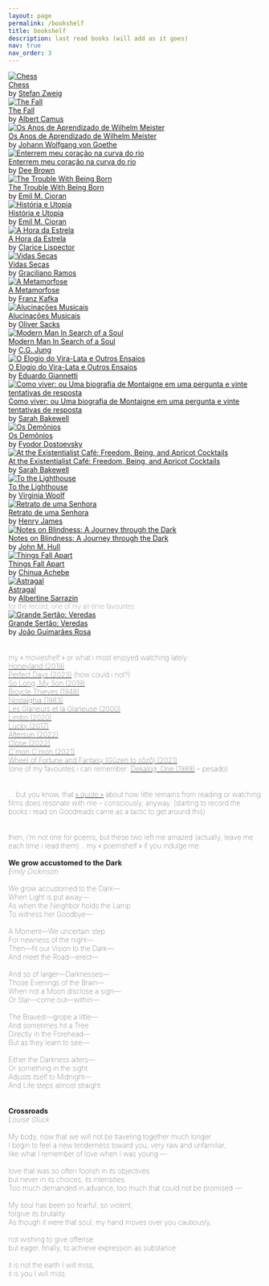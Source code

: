 ```yaml
---
layout: page
permalink: /bookshelf
title: bookshelf
description: last read books (will add as it goes)
nav: true
nav_order: 3
---
```


  <div id="gr_custom_widget_1697127983">
          <div class="gr_custom_container_1697127983">
      <div class="gr_custom_each_container_1697127983">
          <div class="gr_custom_book_container_1697127983">
            <a title="Chess" rel="nofollow" href="https://www.goodreads.com/book/show/62978912-chess"><img alt="Chess" border="0" src="https://i.gr-assets.com/images/S/compressed.photo.goodreads.com/books/1677855140l/62978912._SY75_.jpg" /></a>
          </div>
          <div class="gr_custom_title_1697127983">
            <a rel="nofollow" href="https://www.goodreads.com/book/show/62978912-chess">Chess</a>
          </div>
          <div class="gr_custom_author_1697127983">
            by <a rel="nofollow" href="https://www.goodreads.com/author/show/25573.Stefan_Zweig">Stefan Zweig</a>
          </div>
      </div>
      <div class="gr_custom_each_container_1697127983">
          <div class="gr_custom_book_container_1697127983">
            <a title="The Fall" rel="nofollow" href="https://www.goodreads.com/book/show/179926509-the-fall"><img alt="The Fall" border="0" src="https://i.gr-assets.com/images/S/compressed.photo.goodreads.com/books/1687366722l/179926509._SY75_.jpg" /></a>
          </div>
          <div class="gr_custom_title_1697127983">
            <a rel="nofollow" href="https://www.goodreads.com/book/show/179926509-the-fall">The Fall</a>
          </div>
          <div class="gr_custom_author_1697127983">
            by <a rel="nofollow" href="https://www.goodreads.com/author/show/957894.Albert_Camus">Albert Camus</a>
          </div>
      </div>
      <div class="gr_custom_each_container_1697127983">
          <div class="gr_custom_book_container_1697127983">
            <a title="Os Anos de Aprendizado de Wilhelm Meister" rel="nofollow" href="https://www.goodreads.com/book/show/17661570-os-anos-de-aprendizado-de-wilhelm-meister"><img alt="Os Anos de Aprendizado de Wilhelm Meister" border="0" src="https://i.gr-assets.com/images/S/compressed.photo.goodreads.com/books/1363703284l/17661570._SX50_.jpg" /></a>
          </div>
          <div class="gr_custom_title_1697127983">
            <a rel="nofollow" href="https://www.goodreads.com/book/show/17661570-os-anos-de-aprendizado-de-wilhelm-meister">Os Anos de Aprendizado de Wilhelm Meister</a>
          </div>
          <div class="gr_custom_author_1697127983">
            by <a rel="nofollow" href="https://www.goodreads.com/author/show/285217.Johann_Wolfgang_von_Goethe">Johann Wolfgang von Goethe</a>
          </div>
      </div>
      <div class="gr_custom_each_container_1697127983">
          <div class="gr_custom_book_container_1697127983">
            <a title="Enterrem meu coração na curva do rio" rel="nofollow" href="https://www.goodreads.com/book/show/45870537-enterrem-meu-cora-o-na-curva-do-rio"><img alt="Enterrem meu coração na curva do rio" border="0" src="https://i.gr-assets.com/images/S/compressed.photo.goodreads.com/books/1558133568l/45870537._SY75_.jpg" /></a>
          </div>
          <div class="gr_custom_title_1697127983">
            <a rel="nofollow" href="https://www.goodreads.com/book/show/45870537-enterrem-meu-cora-o-na-curva-do-rio">Enterrem meu coração na curva do rio</a>
          </div>
          <div class="gr_custom_author_1697127983">
            by <a rel="nofollow" href="https://www.goodreads.com/author/show/43443.Dee_Brown">Dee Brown</a>
          </div>
      </div>
      <div class="gr_custom_each_container_1697127983">
          <div class="gr_custom_book_container_1697127983">
            <a title="The Trouble With Being Born (Penguin Modern Classics)" rel="nofollow" href="https://www.goodreads.com/book/show/50725444-the-trouble-with-being-born"><img alt="The Trouble With Being Born" border="0" src="https://i.gr-assets.com/images/S/compressed.photo.goodreads.com/books/1604045993l/50725444._SY75_.jpg" /></a>
          </div>
          <div class="gr_custom_title_1697127983">
            <a rel="nofollow" href="https://www.goodreads.com/book/show/50725444-the-trouble-with-being-born">The Trouble With Being Born</a>
          </div>
          <div class="gr_custom_author_1697127983">
            by <a rel="nofollow" href="https://www.goodreads.com/author/show/68189.Emil_M_Cioran">Emil M. Cioran</a>
          </div>
      </div>
      <div class="gr_custom_each_container_1697127983">
          <div class="gr_custom_book_container_1697127983">
            <a title="História e Utopia" rel="nofollow" href="https://www.goodreads.com/book/show/33397558-hist-ria-e-utopia"><img alt="História e Utopia" border="0" src="https://i.gr-assets.com/images/S/compressed.photo.goodreads.com/books/1481892959l/33397558._SX50_.jpg" /></a>
          </div>
          <div class="gr_custom_title_1697127983">
            <a rel="nofollow" href="https://www.goodreads.com/book/show/33397558-hist-ria-e-utopia">História e Utopia</a>
          </div>
          <div class="gr_custom_author_1697127983">
            by <a rel="nofollow" href="https://www.goodreads.com/author/show/68189.Emil_M_Cioran">Emil M. Cioran</a>
          </div>
      </div>
      <div class="gr_custom_each_container_1697127983">
          <div class="gr_custom_book_container_1697127983">
            <a title="A Hora da Estrela" rel="nofollow" href="https://www.goodreads.com/book/show/56244223-a-hora-da-estrela"><img alt="A Hora da Estrela" border="0" src="https://i.gr-assets.com/images/S/compressed.photo.goodreads.com/books/1607637337l/56244223._SX50_.jpg" /></a>
          </div>
          <div class="gr_custom_title_1697127983">
            <a rel="nofollow" href="https://www.goodreads.com/book/show/56244223-a-hora-da-estrela">A Hora da Estrela</a>
          </div>
          <div class="gr_custom_author_1697127983">
            by <a rel="nofollow" href="https://www.goodreads.com/author/show/86098.Clarice_Lispector">Clarice Lispector</a>
          </div>
      </div>
      <div class="gr_custom_each_container_1697127983">
          <div class="gr_custom_book_container_1697127983">
            <a title="Vidas Secas" rel="nofollow" href="https://www.goodreads.com/book/show/18331542-vidas-secas"><img alt="Vidas Secas" border="0" src="https://i.gr-assets.com/images/S/compressed.photo.goodreads.com/books/1376494746l/18331542._SY75_.jpg" /></a>
          </div>
          <div class="gr_custom_title_1697127983">
            <a rel="nofollow" href="https://www.goodreads.com/book/show/18331542-vidas-secas">Vidas Secas</a>
          </div>
          <div class="gr_custom_author_1697127983">
            by <a rel="nofollow" href="https://www.goodreads.com/author/show/191636.Graciliano_Ramos">Graciliano Ramos</a>
          </div>
      </div>
      <div class="gr_custom_each_container_1697127983">
          <div class="gr_custom_book_container_1697127983">
            <a title="A Metamorfose" rel="nofollow" href="https://www.goodreads.com/book/show/3639113-a-metamorfose"><img alt="A Metamorfose" border="0" src="https://i.gr-assets.com/images/S/compressed.photo.goodreads.com/books/1453728818l/3639113._SY75_.jpg" /></a>
          </div>
          <div class="gr_custom_title_1697127983">
            <a rel="nofollow" href="https://www.goodreads.com/book/show/3639113-a-metamorfose">A Metamorfose</a>
          </div>
          <div class="gr_custom_author_1697127983">
            by <a rel="nofollow" href="https://www.goodreads.com/author/show/5223.Franz_Kafka">Franz Kafka</a>
          </div>
      </div>
      <div class="gr_custom_each_container_1697127983">
          <div class="gr_custom_book_container_1697127983">
            <a title="Alucinações Musicais" rel="nofollow" href="https://www.goodreads.com/book/show/6796557-alucina-es-musicais"><img alt="Alucinações Musicais" border="0" src="https://i.gr-assets.com/images/S/compressed.photo.goodreads.com/books/1307580498l/6796557._SY75_.jpg" /></a>
          </div>
          <div class="gr_custom_title_1697127983">
            <a rel="nofollow" href="https://www.goodreads.com/book/show/6796557-alucina-es-musicais">Alucinações Musicais</a>
          </div>
          <div class="gr_custom_author_1697127983">
            by <a rel="nofollow" href="https://www.goodreads.com/author/show/843200.Oliver_Sacks">Oliver Sacks</a>
          </div>
      </div>
      <div class="gr_custom_each_container_1697127983">
          <div class="gr_custom_book_container_1697127983">
            <a title="Modern Man In Search of a Soul" rel="nofollow" href="https://www.goodreads.com/book/show/6380697-modern-man-in-search-of-a-soul"><img alt="Modern Man In Search of a Soul" border="0" src="https://i.gr-assets.com/images/S/compressed.photo.goodreads.com/books/1238911592l/6380697._SY75_.jpg" /></a>
          </div>
          <div class="gr_custom_title_1697127983">
            <a rel="nofollow" href="https://www.goodreads.com/book/show/6380697-modern-man-in-search-of-a-soul">Modern Man In Search of a Soul</a>
          </div>
          <div class="gr_custom_author_1697127983">
            by <a rel="nofollow" href="https://www.goodreads.com/author/show/38285.C_G_Jung">C.G. Jung</a>
          </div>
      </div>
      <div class="gr_custom_each_container_1697127983">
          <div class="gr_custom_book_container_1697127983">
            <a title="O Elogio do Vira-Lata e Outros Ensaios" rel="nofollow" href="https://www.goodreads.com/book/show/40856821-o-elogio-do-vira-lata-e-outros-ensaios"><img alt="O Elogio do Vira-Lata e Outros Ensaios" border="0" src="https://i.gr-assets.com/images/S/compressed.photo.goodreads.com/books/1531850209l/40856821._SY75_.jpg" /></a>
          </div>
          <div class="gr_custom_title_1697127983">
            <a rel="nofollow" href="https://www.goodreads.com/book/show/40856821-o-elogio-do-vira-lata-e-outros-ensaios">O Elogio do Vira-Lata e Outros Ensaios</a>
          </div>
          <div class="gr_custom_author_1697127983">
            by <a rel="nofollow" href="https://www.goodreads.com/author/show/373368.Eduardo_Giannetti">Eduardo Giannetti</a>
          </div>
      </div>
      <div class="gr_custom_each_container_1697127983">
          <div class="gr_custom_book_container_1697127983">
            <a title="Como viver: ou Uma biografia de Montaigne em uma pergunta e vinte tentativas de resposta (Portuguese Edition)" rel="nofollow" href="https://www.goodreads.com/book/show/19400877-como-viver"><img alt="Como viver: ou Uma biografia de Montaigne em uma pergunta e vinte tentativas de resposta" border="0" src="https://i.gr-assets.com/images/S/compressed.photo.goodreads.com/books/1386882046l/19400877._SX50_.jpg" /></a>
          </div>
          <div class="gr_custom_title_1697127983">
            <a rel="nofollow" href="https://www.goodreads.com/book/show/19400877-como-viver">Como viver: ou Uma biografia de Montaigne em uma pergunta e vinte tentativas de resposta</a>
          </div>
          <div class="gr_custom_author_1697127983">
            by <a rel="nofollow" href="https://www.goodreads.com/author/show/1191388.Sarah_Bakewell">Sarah Bakewell</a>
          </div>
      </div>
      <div class="gr_custom_each_container_1697127983">
          <div class="gr_custom_book_container_1697127983">
            <a title="Os Demônios" rel="nofollow" href="https://www.goodreads.com/book/show/13452160-os-dem-nios"><img alt="Os Demônios" border="0" src="https://i.gr-assets.com/images/S/compressed.photo.goodreads.com/books/1379026268l/13452160._SX50_.jpg" /></a>
          </div>
          <div class="gr_custom_title_1697127983">
            <a rel="nofollow" href="https://www.goodreads.com/book/show/13452160-os-dem-nios">Os Demônios</a>
          </div>
          <div class="gr_custom_author_1697127983">
            by <a rel="nofollow" href="https://www.goodreads.com/author/show/3137322.Fyodor_Dostoevsky">Fyodor Dostoevsky</a>
          </div>
      </div>
      <div class="gr_custom_each_container_1697127983">
          <div class="gr_custom_book_container_1697127983">
            <a title="At the Existentialist Café: Freedom, Being, and Apricot Cocktails" rel="nofollow" href="https://www.goodreads.com/book/show/25658482-at-the-existentialist-caf"><img alt="At the Existentialist Café: Freedom, Being, and Apricot Cocktails" border="0" src="https://i.gr-assets.com/images/S/compressed.photo.goodreads.com/books/1550567060l/25658482._SY75_.jpg" /></a>
          </div>
          <div class="gr_custom_title_1697127983">
            <a rel="nofollow" href="https://www.goodreads.com/book/show/25658482-at-the-existentialist-caf">At the Existentialist Café: Freedom, Being, and Apricot Cocktails</a>
          </div>
          <div class="gr_custom_author_1697127983">
            by <a rel="nofollow" href="https://www.goodreads.com/author/show/1191388.Sarah_Bakewell">Sarah Bakewell</a>
          </div>
      </div>
      <div class="gr_custom_each_container_1697127983">
          <div class="gr_custom_book_container_1697127983">
            <a title="To the Lighthouse" rel="nofollow" href="https://www.goodreads.com/book/show/28501519-to-the-lighthouse"><img alt="To the Lighthouse" border="0" src="https://i.gr-assets.com/images/S/compressed.photo.goodreads.com/books/1646583927l/28501519._SX50_.jpg" /></a>
          </div>
          <div class="gr_custom_title_1697127983">
            <a rel="nofollow" href="https://www.goodreads.com/book/show/28501519-to-the-lighthouse">To the Lighthouse</a>
          </div>
          <div class="gr_custom_author_1697127983">
            by <a rel="nofollow" href="https://www.goodreads.com/author/show/6765.Virginia_Woolf">Virginia Woolf</a>
          </div>
      </div>
      <div class="gr_custom_each_container_1697127983">
          <div class="gr_custom_book_container_1697127983">
            <a title="Retrato de uma Senhora" rel="nofollow" href="https://www.goodreads.com/book/show/45479434-retrato-de-uma-senhora"><img alt="Retrato de uma Senhora" border="0" src="https://i.gr-assets.com/images/S/compressed.photo.goodreads.com/books/1557085811l/45479434._SY75_.jpg" /></a>
          </div>
          <div class="gr_custom_title_1697127983">
            <a rel="nofollow" href="https://www.goodreads.com/book/show/45479434-retrato-de-uma-senhora">Retrato de uma Senhora</a>
          </div>
          <div class="gr_custom_author_1697127983">
            by <a rel="nofollow" href="https://www.goodreads.com/author/show/159.Henry_James">Henry James</a>
          </div>
      </div>
      <div class="gr_custom_each_container_1697127983">
          <div class="gr_custom_book_container_1697127983">
            <a title="Notes on Blindness: A Journey through the Dark" rel="nofollow" href="https://www.goodreads.com/book/show/33556893-notes-on-blindness"><img alt="Notes on Blindness: A Journey through the Dark" border="0" src="https://i.gr-assets.com/images/S/compressed.photo.goodreads.com/books/1482582882l/33556893._SY75_.jpg" /></a>
          </div>
          <div class="gr_custom_title_1697127983">
            <a rel="nofollow" href="https://www.goodreads.com/book/show/33556893-notes-on-blindness">Notes on Blindness: A Journey through the Dark</a>
          </div>
          <div class="gr_custom_author_1697127983">
            by <a rel="nofollow" href="https://www.goodreads.com/author/show/8820.John_M_Hull">John M. Hull</a>
          </div>
      </div>
      <div class="gr_custom_each_container_1697127983">
          <div class="gr_custom_book_container_1697127983">
            <a title="Things Fall Apart" rel="nofollow" href="https://www.goodreads.com/book/show/6490587-things-fall-apart"><img alt="Things Fall Apart" border="0" src="https://i.gr-assets.com/images/S/compressed.photo.goodreads.com/books/1391795705l/6490587._SY75_.jpg" /></a>
          </div>
          <div class="gr_custom_title_1697127983">
            <a rel="nofollow" href="https://www.goodreads.com/book/show/6490587-things-fall-apart">Things Fall Apart</a>
          </div>
          <div class="gr_custom_author_1697127983">
            by <a rel="nofollow" href="https://www.goodreads.com/author/show/8051.Chinua_Achebe">Chinua Achebe</a>
          </div>
      </div>
      <div class="gr_custom_each_container_1697127983">
          <div class="gr_custom_book_container_1697127983">
            <a title="Astragal" rel="nofollow" href="https://www.goodreads.com/book/show/21222632-astragal"><img alt="Astragal" border="0" src="https://i.gr-assets.com/images/S/compressed.photo.goodreads.com/books/1394420935l/21222632._SY75_.jpg" /></a>
          </div>
          <div class="gr_custom_title_1697127983">
            <a rel="nofollow" href="https://www.goodreads.com/book/show/21222632-astragal">Astragal</a>
          </div>
          <div class="gr_custom_author_1697127983">
            by <a rel="nofollow" href="https://www.goodreads.com/author/show/178000.Albertine_Sarrazin">Albertine Sarrazin</a>
          </div>
      </div>
      <!-- <div class="gr_custom_each_container_1697127983"> -->
        <span style="font-size:13px;font-weight:lighter;color:#37474F"> for the record, one of my all-time favourites:</span>
      <div class="gr_custom_each_container_1697127983">
          <div class="gr_custom_book_container_1697127983">
            <a title="Grande Sertão: Veredas" rel="nofollow" href="https://www.goodreads.com/book/show/27866524-grande-sert-o"><img alt="Grande Sertão: Veredas" border="0" src="https://i.gr-assets.com/images/S/compressed.photo.goodreads.com/books/1448037977l/27866524._SX50_.jpg" /></a>
          </div>
          <div class="gr_custom_title_1697127983">
            <a rel="nofollow" href="https://www.goodreads.com/book/show/27866524-grande-sert-o">Grande Sertão: Veredas</a>
          </div>
          <div class="gr_custom_author_1697127983">
            by <a rel="nofollow" href="https://www.goodreads.com/author/show/95937.Jo_o_Guimar_es_Rosa">João Guimarães Rosa</a>
          </div>
      </div>
      <!-- </div> -->
  </div>
<br>
<br>
<span style="font-size:14px;font-weight:lighter">my « movieshelf » or what i most enjoyed watching lately: <br>
<a href="https://www.imdb.com/title/tt8991268/">Honeyland (2019)</a> <br>
<a href="https://www.imdb.com/title/tt27503384/">Perfect Days (2023)</a> (how could i not?)<br>
<a href="https://www.imdb.com/title/tt9581076/">So Long, My Son (2019)</a> <br>
<a href="https://www.imdb.com/title/tt0040522/">Bicycle Thieves (1948)</a> <br>
<a href="https://www.imdb.com/title/tt0086022/">Nostalghia (1983)</a> <br>
<a href="https://www.imdb.com/title/tt0247380/">Les Glaneurs et la Glaneuse (2000)</a> <br>
<a href="https://www.imdb.com/title/tt9138170/">Limbo (2020)</a> <br>
<a href="https://www.imdb.com/title/tt5859238/">Lucky (2017)</a> <br>
<a href="https://www.imdb.com/title/tt19770238/">Aftersun (2022)</a> <br>
<a href="https://www.imdb.com/title/tt9660502/">Close (2022)</a> <br>
<a href="https://www.imdb.com/title/tt10986222/">C'mon C'mon (2021)</a> <br>
<a href="https://www.imdb.com/title/tt14034966/">Wheel of Fortune and Fantasy (Gûzen to sôzô) (2021)</a> <br>
(one of my favourites i can remember: <a href="https://www.imdb.com/title/tt0094982/">Dekalog: One (1989)</a> – pesado)
<br>
<br>
<br>
... but you know, that <a href="https://www.instagram.com/p/Cw_HcoLJxCJ/">« quote »</a> about how little remains from reading or watching films does resonate with me – consciously, anyway. (starting to record the books i read on Goodreads came as a tactic to get around this)
<br>
<br>
<br>
<span style="font-size:14px;font-weight:lighter">
then, i'm not one for poems, but these two left me amazed (actually, leave me each time i read them)... my </span><span style="font-size:14px;font-weight:lighter">« poemshelf »</span><span style="font-size:14px;font-weight:lighter"> if you indulge me:
<br>
<br> <strong>We grow accustomed to the Dark</strong>
<br> <i>Emily Dickinson</i>
<br>
<br> We grow accustomed to the Dark—
<br> When Light is put away—
<br>As when the Neighbor holds the Lamp
<br>To witness her Goodbye—
<br>
<br>A Moment—We uncertain step
<br>For newness of the night—
<br>Then—fit our Vision to the Dark—
<br>And meet the Road—erect—
<br>
<br>And so of larger—Darknesses—
<br>Those Evenings of the Brain—
<br>When not a Moon disclose a sign—
<br>Or Star—come out—within—
<br>
<br>The Bravest—grope a little—
<br>And sometimes hit a Tree
<br>Directly in the Forehead—
<br>But as they learn to see—
<br>
<br>Either the Darkness alters—
<br>Or something in the sight
<br>Adjusts itself to Midnight—
<br>And Life steps almost straight.
<br>
<br>
<br>
<strong>Crossroads</strong>
<br><i>Louise Glück</i>
<br>
<br>My body, now that we will not be traveling together much longer
<br>I begin to feel a new tenderness toward you, very raw and unfamiliar,
<br>like what I remember of love when I was young —
<br>
<br>love that was so often foolish in its objectives
<br>but never in its choices, its intensities
<br>Too much demanded in advance, too much that could not be promised —
<br>
<br>My soul has been so fearful, so violent;
<br>forgive its brutality.
<br>As though it were that soul, my hand moves over you cautiously,
<br>
<br>not wishing to give offense
<br>but eager, finally, to achieve expression as substance:
<br>
<br>it is not the earth I will miss,
<br>it is you I will miss.
</span>